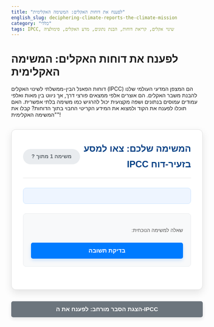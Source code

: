 ```yaml
---
title: "לפענח את דוחות האקלים: המשימה האקלימית"
english_slug: deciphering-climate-reports-the-climate-mission
category: "כללי"
tags: IPCC, שינוי אקלים, קריאת דוחות, הבנת נתונים, מדע האקלים, סימולציה
---
```

# לפענח את דוחות האקלים: המשימה האקלימית

דוחות הפאנל הבין-ממשלתי לשינוי האקלים (IPCC) הם המצפן המדעי העולמי שלנו להבנת משבר האקלים. הם אוצרים אלפי ממצאים פורצי דרך, אך ניווט בין מאות ואלפי עמודים עמוסים בנתונים ושפה מקצועית יכול להרגיש כמו משימה בלתי אפשרית. האם תוכלו לפענח את הקוד ולמצוא את המידע הקריטי החבוי בתוך הדוחות? קבלו את "המשימה האקלימית"!

<div class="ipcc-game-container" dir="rtl">
    <div class="game-header">
        <h2>המשימה שלכם: צאו למסע בזעיר-דוח IPCC</h2>
        <div id="progress-indicator" class="progress-indicator">
            משימה <span id="current-q">1</span> מתוך <span id="total-q">?</span>
        </div>
    </div>
    <div id="report-snippet" class="report-snippet">
        <!-- Report snippet will be loaded here -->
    </div>
    <div id="question-area">
        <p class="question-prompt">שאלה למשימה הנוכחית:</p>
        <p id="question-text" class="question-text"></p>
        <div id="options-area" class="options-area">
            <!-- Options (multiple choice or input) will be loaded here -->
        </div>
        <button id="submit-answer" class="game-button">בדיקת תשובה</button>
    </div>
    <div id="feedback-area" class="feedback-area" style="display: none;">
        <!-- Feedback will appear here -->
    </div>
    <button id="next-question" class="game-button next-button" style="display: none;">משימה הבאה »</button>
    <div id="game-complete" style="display: none;" class="game-complete-message">
        <h2>כל הכבוד! 🚀</h2>
        <p>סיימתם בהצלחה את כל המשימות בזעיר-דוח. יש לכם את היכולת לפענח מידע מדוחות אקלים חשובים!</p>
        <p>כעת אתם מוזמנים לצלול עמוק יותר ולהעשיר את הידע שלכם בעזרת ההסבר המורחב למטה.</p>
    </div>
</div>

<style>
    /* General Styles */
    .ipcc-game-container {
        font-family: 'Heebo', 'Arial', sans-serif;
        line-height: 1.7;
        max-width: 850px;
        margin: 30px auto;
        padding: 30px;
        border: 1px solid #e0e0e0;
        border-radius: 12px;
        background-color: #ffffff;
        box-shadow: 0 8px 20px rgba(0, 0, 0, 0.1);
        text-align: right;
        direction: rtl; /* Ensure RTL layout */
        overflow: hidden; /* Clear floats if any */
        position: relative; /* Needed for absolute positioning of progress */
    }

    /* Header & Progress */
    .game-header {
        display: flex;
        justify-content: space-between;
        align-items: center;
        margin-bottom: 25px;
        border-bottom: 2px solid #f0f0f0;
        padding-bottom: 15px;
    }

    .ipcc-game-container h2 {
        color: #004085; /* A deep blue */
        margin: 0;
        font-size: 1.7em;
        flex-grow: 1; /* Allow heading to take space */
    }

    .progress-indicator {
        font-size: 1em;
        color: #5a6268; /* Muted grey */
        background-color: #e9ecef; /* Light grey background */
        padding: 8px 15px;
        border-radius: 20px;
        font-weight: bold;
        min-width: 120px; /* Give it a minimum width */
        text-align: center;
    }

    /* Report Snippet Area */
    .report-snippet {
        border: 1px solid #cce5ff; /* Light blue border */
        padding: 20px;
        margin-bottom: 25px;
        background-color: #eef5ff; /* Very light blue background */
        border-radius: 8px;
        font-size: 0.98em;
        line-height: 1.8;
        color: #333;
        position: relative; /* Needed for potential animations or overlays */
        transition: opacity 0.5s ease-in-out; /* Fade transition */
    }

    .report-snippet h3 {
        color: #0056b3; /* Medium blue */
        margin-top: 0;
        margin-bottom: 15px;
        border-bottom: 1px solid #cce5ff;
        padding-bottom: 8px;
    }

    .report-snippet table {
        width: 100%;
        border-collapse: collapse;
        margin-top: 15px;
        font-size: 0.9em;
        box-shadow: 0 2px 8px rgba(0, 0, 0, 0.05);
        background-color: #ffffff; /* White background for table */
    }

    .report-snippet th, .report-snippet td {
        border: 1px solid #dee2e6; /* Bootstrap border color */
        padding: 12px;
        text-align: center;
    }

    .report-snippet th {
        background-color: #007bff; /* Primary blue */
        color: white;
        font-weight: bold;
    }

    .report-snippet tr:nth-child(even) {
        background-color: #f2f2f2; /* Zebra striping */
    }

    .report-snippet ul {
         list-style-type: disc;
         padding-right: 25px; /* Indent lists for RTL */
         margin-top: 10px;
         margin-bottom: 10px;
    }

    .report-snippet li {
        margin-bottom: 8px;
    }


    /* Question Area */
    #question-area {
        margin-bottom: 30px;
        padding: 20px;
        background-color: #f8f9fa; /* Very light grey */
        border-radius: 8px;
        border: 1px solid #e9ecef;
    }

    .question-prompt {
         margin-bottom: 10px;
         font-weight: normal;
         color: #555;
         font-size: 0.95em;
    }

    .question-text {
        margin-bottom: 20px;
        font-weight: bold;
        font-size: 1.1em;
        color: #333;
    }

    .options-area label {
        display: block;
        margin-bottom: 12px;
        cursor: pointer;
        padding: 10px;
        border: 1px solid #ced4da;
        border-radius: 5px;
        transition: background-color 0.3s ease, border-color 0.3s ease;
        background-color: #ffffff;
        color: #495057;
    }

     .options-area label:hover {
        background-color: #e9ecef;
        border-color: #007bff;
        color: #000;
     }

     .options-area input[type="radio"] {
        margin-left: 10px; /* Space after radio button in RTL */
        transform: scale(1.1); /* Slightly larger radio button */
        vertical-align: middle; /* Align with text */
     }

     .options-area input[type="radio"]:checked + span {
         font-weight: bold;
         color: #007bff;
     }

     .options-area input[type="text"] {
        padding: 10px 12px;
        border: 1px solid #ced4da;
        border-radius: 5px;
        margin-top: 10px;
        display: block;
        width: calc(100% - 24px); /* Adjust width */
        font-size: 1em;
        transition: border-color 0.3s ease, box-shadow 0.3s ease;
        text-align: right; /* Ensure text input is RTL */
     }

     .options-area input[type="text"]:focus {
         border-color: #007bff;
         box-shadow: 0 0 0 0.2rem rgba(0, 123, 255, 0.25);
         outline: none; /* Remove default outline */
     }


    /* Buttons */
    .game-button {
        display: block;
        width: 100%;
        padding: 12px 20px;
        background-color: #007bff;
        color: white;
        border: none;
        border-radius: 5px;
        cursor: pointer;
        font-size: 1.1em;
        margin-top: 20px;
        transition: background-color 0.3s ease, transform 0.1s ease;
        box-shadow: 0 4px 10px rgba(0, 123, 255, 0.2);
        font-weight: bold;
    }

    .game-button:hover {
        background-color: #0056b3;
        box-shadow: 0 6px 12px rgba(0, 123, 255, 0.3);
    }

    .game-button:active {
        background-color: #004085;
        transform: scale(0.98); /* Subtle press effect */
        box-shadow: 0 2px 5px rgba(0, 123, 255, 0.2);
    }

     .game-button:disabled {
        background-color: #ccc;
        cursor: not-allowed;
        box-shadow: none;
     }

     .next-button {
         background-color: #28a745; /* Green for next */
         box-shadow: 0 4px 10px rgba(40, 167, 69, 0.2);
     }
     .next-button:hover {
         background-color: #218838;
         box-shadow: 0 6px 12px rgba(40, 167, 69, 0.3);
     }
      .next-button:active {
        background-color: #1e7e34;
        transform: scale(0.98);
        box-shadow: 0 2px 5px rgba(40, 167, 69, 0.2);
     }


    /* Feedback Area */
    .feedback-area {
        margin-top: 25px;
        padding: 20px;
        border-radius: 8px;
        font-size: 1.05em;
        line-height: 1.6;
        display: none; /* Managed by JS */
        opacity: 0; /* Initial state for animation */
        transform: translateY(20px); /* Initial state for animation */
        transition: opacity 0.5s ease-out, transform 0.5s ease-out;
    }

    .feedback-area.visible {
         display: block;
         opacity: 1;
         transform: translateY(0);
    }

    .feedback-area.correct {
        background-color: #d4edda;
        color: #155724;
        border: 1px solid #c3e6cb;
        box-shadow: 0 4px 10px rgba(40, 167, 69, 0.1);
    }

    .feedback-area.incorrect {
        background-color: #f8d7da;
        color: #721c24;
        border: 1px solid #f5c6cb;
        box-shadow: 0 4px 10px rgba(220, 53, 69, 0.1);
        animation: shake 0.5s; /* Add shake animation */
    }

    /* Shake animation for incorrect feedback */
    @keyframes shake {
        0%, 100% { transform: translateX(0); }
        10%, 30%, 50%, 70%, 90% { transform: translateX(-5px); }
        20%, 40%, 60%, 80% { transform: translateX(5px); }
    }

    /* Game Complete Message */
    .game-complete-message {
        margin-top: 30px;
        padding: 30px;
        background-color: #e9ffea; /* Light green */
        color: #155724; /* Dark green */
        border: 2px dashed #28a745; /* Green border */
        border-radius: 10px;
        text-align: center;
        font-size: 1.2em;
        font-weight: bold;
        opacity: 0; /* Start hidden */
        transform: scale(0.9); /* Start smaller */
        animation: pop-in 0.6s ease-out forwards; /* Animation */
    }
     .game-complete-message h2 {
         color: #155724;
         margin-top: 0;
         margin-bottom: 15px;
     }

    @keyframes pop-in {
        0% { opacity: 0; transform: scale(0.9); }
        70% { opacity: 1; transform: scale(1.05); }
        100% { opacity: 1; transform: scale(1); }
    }


    /* Explanation Section */
    #explanation-button {
        display: block;
        width: 100%;
        max-width: 850px;
        margin: 20px auto; /* Center the button */
        padding: 12px 20px;
        background-color: #6c757d; /* Grey */
        color: white;
        border: none;
        border-radius: 5px;
        cursor: pointer;
        font-size: 1.1em;
        transition: background-color 0.3s ease, transform 0.1s ease;
         box-shadow: 0 4px 10px rgba(108, 117, 125, 0.2);
         font-weight: bold;
         text-align: center; /* Center text within button */
    }
    #explanation-button:hover {
        background-color: #545b62;
        box-shadow: 0 6px 12px rgba(108, 117, 125, 0.3);
    }
     #explanation-button:active {
        background-color: #494f54;
        transform: scale(0.98);
        box-shadow: 0 2px 5px rgba(108, 117, 125, 0.2);
     }


    #explanation-content {
        display: none; /* Initially hidden */
        margin: 30px auto; /* Center the content */
        max-width: 850px;
        padding: 30px;
        border: 1px solid #ccc;
        border-radius: 12px;
        background-color: #f9f9f9;
        box-shadow: 0 8px 20px rgba(0, 0, 0, 0.08);
        text-align: right;
        direction: rtl;
        line-height: 1.7;
    }
     #explanation-content h2, #explanation-content h3 {
        color: #004085;
        margin-bottom: 15px;
     }
    #explanation-content p, #explanation-content ul {
        margin-bottom: 15px;
        text-align: right;
        color: #333;
    }
     #explanation-content ul {
         padding-right: 25px; /* Indent lists */
         list-style-type: disc;
     }
     #explanation-content li {
         margin-bottom: 10px;
     }

</style>

<button id="explanation-button">הצגת הסבר מורחב: לפענח את ה-IPCC</button>

<div id="explanation-content">
    <h2>מהם דוחות ה-IPCC ולמה הם המפתח להבנת האקלים?</h2>
    <p>הפאנל הבין-ממשלתי לשינוי האקלים (IPCC) הוא גוף ייחודי המאגד אלפי מדענים מרחבי העולם. מטרתו אינה לבצע מחקר חדש, אלא לסכם ולהעריך באופן שיטתי את כל הידע המדעי הרלוונטי לשינוי האקלים. הדוחות שלו הם ההסכמה המדעית הרחבה ביותר הקיימת, והם הבסיס עליו ממשלות ברחבי העולם בונות את מדיניות האקלים שלהן.</p>

    <h2>ניווט במבוך המידע: מבנה דוחות ה-IPCC</h2>
    <p>דוחות ה-IPCC, במיוחד דוחות ההערכה הגדולים (Assessment Reports - AR), הם מסמכים אדירים. כדי להפוך אותם לנגישים, הם בנויים בשכבות:</p>
    <ul>
        <li>**סיכום למקבלי מדיניות (Summary for Policymakers - SPM):** זהו ה"שער" לדוח. הוא תמציתי, כתוב בשפה ברורה יחסית (אם כי עדיין מקצועית), ומציג את הממצאים החשובים ביותר ואת רמות הוודאות שלהם. קריאתו חיונית לכל מי שרוצה להבין את הליבה של הדוח.</li>
        <li>**סיכום טכני (Technical Summary - TS):** צעד אחד עמוק יותר. מספק פירוט רב יותר מה-SPM, כולל גרפים ונתונים נוספים, אך עדיין מהווה סיכום מרוכז של החומר המלא.</li>
        <li>**פרקים מלאים (Full Chapters):** אלו הם לב הדוח, שבהם מפורטים הניתוחים המדעיים לעומק. כל פרק מתמקד בנושא ספציפי (כמו פיזיקת האקלים, שינויים נצפים, תחזיות עתידיות, אירועי קיצון), וכולל סקירה מקיפה של הספרות המדעית הרלוונטית. קריאתם דורשת רקע מעמיק יותר.</li>
    </ul>

    <h2>השפה הסודית של ה-IPCC: ודאות והסתברות</h2>
    <p>כדי לתת למקבלי החלטות תמונה מדויקת ככל האפשר, ה-IPCC משתמש בשפה מכוילת בקפידה לתיאור רמות הוודאות של הממצאים. קיימים שני סולמות עיקריים:</p>
    <ul>
        <li>**רמת וודאות (Confidence):** זוהי הערכה איכותית של חוזק הראיות המדעיות (איכות המחקרים, היקף הנתונים, הסכמה בין מומחים). היא נעה על סקאלה מ-Very Low Confidence (וודאות נמוכה מאוד) ל-Very High Confidence (וודאות גבוהה מאוד).</li>
        <li>**הסתברות (Likelihood):** זוהי הערכה כמותית, המבוססת על ניתוח סטטיסטי, של הסיכוי שתוצאה או אירוע מסוים אכן התרחש או יתרחש. מבוטא במונחים כמו:
            <ul>
                <li>Virtually certain: >99% probability (כמעט ודאי)</li>
                <li>Very likely: 90–100% probability (סביר מאוד)</li>
                <li>Likely: 66–100% probability (סביר)</li>
                <li>About as likely as not: 33–66% probability (סיכויים שווים בערך)</li>
                <li>Unlikely: 0–33% probability (לא סביר)</li>
                <li>Very unlikely: 0–10% probability (לא סביר כלל)</li>
                <li>Exceptionally unlikely: 0–1% probability (לא סביר באופן חריג)</li>
            </ul>
            הבנה של ההבדל בין Confidence (חוזק הראיות) לבין Likelihood (סיכוי מחושב) היא קריטית לפענוח נכון של הדוחות.
        </li>
    </ul>

    <h2>לנווט בים הנתונים: פענוח גרפים וטבלאות</h2>
    <p>דוחות ה-IPCC עשירים בייצוגים חזותיים. כדי להבין אותם, שימו לב לנקודות הבאות:</p>
    <ul>
        <li>**כותרת וצירים:** תמיד בדקו מה הגרף/טבלה מציגים (טמפרטורה, פליטות, פני ים וכו'), מהן היחידות, ואיזה טווח זמן הם מכסים.</li>
        <li>**תרחישים עתידיים (Scenarios):** רבים מהגרפים מציגים תחזיות תחת תרחישים שונים של פליטות עתידיות (כמו SSPs - Shared Socioeconomic Pathways). כל תרחיש מיוצג בקו או אזור נפרד, ומשקף עולם שונה מבחינת מדיניות אקלים והתפתחות סוציו-אקונומית.</li>
        <li>**טווחים ואי-ודאות:** מדע האקלים עוסק במערכת מורכבת, ולכן יש אי-ודאות. גרפים רבים מציגים לא רק קו או נקודה בודדת (ההערכה ה'חציונית' או ה'טובה ביותר'), אלא גם אזורים מוצללים המייצגים טווח הסתברות (למשל, הטווח ה'סביר' - 66-100%).</li>
        <li>**נקודת ייחוס (Baseline):** שינויים מוצגים לרוב ביחס לתקופת ייחוס מסוימת (לרוב סוף המאה ה-19 או תחילת המאה ה-20, לפני ההשפעה האנושית המשמעותית על האקלים).</li>
    </ul>

    <h2>מסקנות המפתח מהדוחות האחרונים (במבט על)</h2>
    <p>דוח ההערכה השישי (AR6), שפורסם בין 2021 ל-2023, חיזק והעמיק את המסקנות מהדוחות הקודמים, והוסיף עדויות רבות עוצמה:</p>
    <ul>
        <li>**השפעה אנושית:** קיימת וודאות גבוהה ביותר (Unequivocal) שהאדם הוא הגורם העיקרי להתחממות הגלובלית שנצפתה מאז התקופה הטרום-תעשייתית.</li>
        <li>**קצב שינוי חסר תקדים:** קצב ההתחממות הנוכחי, והשינויים הנלווים במערכת האקלים, הם חסרי תקדים בקנה מידה של מאות ואף אלפי שנים.</li>
        <li>**שינויים בלתי הפיכים:** חלק מהשינויים שנצפים כבר כיום, כמו עליית פני הים או התכווצות יריעות הקרח, הם בלתי הפיכים בקנה מידה של מאות עד אלפי שנים גם תחת תרחישי פליטות נמוכות.</li>
        <li>**אירועי קיצון:** ישנה עדות מחוזקת מאוד לכך שאירועי קיצון רבים (גלי חום, גשמים עזים, בצורות) הפכו תכופים ועוצמתיים יותר עקב ההשפעה האנושית, ורבים מהם מיוחסים כעת בבירור לשינוי האקלים הנגרם על ידי האדם.</li>
        <li>**החשיבות של כל עשירית מעלה:** כל עלייה נוספת בטמפרטורה מגבירה משמעותית את הסיכון ואת העוצמה של אירועי קיצון ואת ההשפעות המסוכנות על בני אדם ומערכות אקולוגיות. הגבלת ההתחממות ל-1.5°C דורשת הפחתות פליטות דרמטיות ומיידיות.</li>
    </ul>
</div>

<script>
    const questions = [
        {
            snippet: `
                <h3>Box 1.1 | Summary of Likelihood Terms</h3>
                <p>The terms used to describe the assessed likelihood of an outcome or result for which a probability estimate can be assigned are based on statistical analysis of observations or model results, or both, and are defined as follows:</p>
                <ul>
                    <li>Virtually certain &gt;99% probability</li>
                    <li>Very likely 90–100% probability</li>
                    <li>Likely 66–100% probability</li>
                    <li>About as likely as not 33–66% probability</li>
                    <li>Unlikely 0–33% probability</li>
                    <li>Very unlikely 0–10% probability</li>
                    <li>Exceptionally unlikely 0–1% probability</li>
                </ul>
                <p>Additional terms (Extremely likely 95–100%, More likely than not >50–100%, Extremely unlikely 0–5%) may also be used when appropriate.</p>
            `,
            question: "על פי סיכום המונחים שבקטע, איזה מונח משמש לתיאור הסתברות בטווח 66–100%?",
            type: "multiple-choice",
            options: ["Very likely", "Likely", "About as likely as not", "Virtually certain"],
            answer: "Likely",
            feedback: "קריאת מונחי ה'Likelihood' היא מיומנות בסיסית! המונח 'Likely' בדוחות IPCC אכן מציין הסתברות של 66–100%. שימו לב שלמרות שהטווח חופף חלקית עם 'Very likely', המונח הספציפי ל-66-100% הוא 'Likely'."
        },
        {
            snippet: `
                <h3>Figure SPM.8 | Future annual global mean surface air temperature change</h3>
                <p>Projections of annual global mean surface air temperature change relative to 1850–1900, across the 2015–2100 period. Shown are projections under five illustrative SSP scenarios (SSP1-1.9, SSP1-2.6, SSP2-4.5, SSP3-7.0, and SSP5-8.5). The lines show the median estimate and shading shows the 5th–95th percentile range.</p>
                <p>[...imagine a graph here showing temperature rise over time for different SSPs, specifically the SSP5-8.5 line peaking highest...]</p>
                <p>Table SPM.1 (excerpt): Projected global surface temperature change relative to 1850-1900</p>
                <table>
                    <tr>
                        <th>Scenario</th>
                        <th>2081–2100 (Median)</th>
                        <th>2081–2100 (likely range)</th>
                    </tr>
                    <tr>
                        <td>SSP1-1.9</td>
                        <td>1.5 °C</td>
                        <td>1.2–1.7 °C</td>
                    </tr>
                     <tr>
                        <td>SSP2-4.5</td>
                        <td>2.7 °C</td>
                        <td>2.1–3.5 °C</td>
                    </tr>
                    <tr>
                        <td>SSP5-8.5</td>
                        <td>4.4 °C</td>
                        <td>3.3–5.7 °C</td>
                    </tr>
                </table>
            `,
            question: "על פי הטבלה המצורפת לקטע, מהי ההערכה החציונית (Median) לשינוי הטמפרטורה הממוצעת העולמית עד שנת 2081–2100 תחת התרחיש SSP5-8.5 (תרחיש 'עסקים כרגיל' עם פליטות גבוהות מאוד)? (הכניסו רק את המספר במעלות צלזיוס, ללא יחידות)",
            type: "text-input",
            answer: "4.4",
            feedback: "מעולה! פענוח טבלאות הוא חיוני. הטבלה מראה שההערכה החציונית (Median) לשינוי הטמפרטורה תחת תרחיש SSP5-8.5, שהוא תרחיש הפליטות הגבוה ביותר, היא 4.4°C עד סוף המאה. שימו לב שהטבלה מציגה גם טווח 'סביר' (likely range) של 3.3-5.7°C, מה שמדגיש את אי-הוודאות אך גם את הפוטנציאל להתחממות קיצונית."
        },
        {
            snippet: `
                 <h3>A.1 The physical science basis (Excerpt from SPM)</h3>
                 <p>A.1.1 It is unequivocal that human influence has warmed the atmosphere, ocean and land. Widespread and rapid changes in the atmosphere, ocean, cryosphere and biosphere have occurred.</p>
                 <p>A.1.2 The scale of recent changes across the climate system as a whole – and the present state of many aspects of the climate system – are unprecedented over many centuries to many thousands of years.</p>
                 <p>A.1.3 The likely range of total human-caused global surface temperature increase from 1850–1900 to 2010–2019 is 0.8°C to 1.3°C, with a best estimate of 1.07°C. It is likely that well-mixed greenhouse gases were the main driver of tropospheric warming since 1979 and extremely likely that anthropogenic aerosol forcing contributed a net negative effect to global surface temperature change since 1850–1900. Observed increases in well-mixed greenhouse gas concentrations since around 1750 are unequivocally caused by human activities.</p>
            `,
            question: "על פי קטע A.1.1, מהי הקביעה המרכזית שה-IPCC מצהיר עליה כ'חד משמעית' (unequivocal) לגבי השפעת האדם?",
            type: "multiple-choice",
            options: ["שפליטת גזי חממה תמשיך לעלות בעשורים הקרובים.", "שהאדם הוא הגורם הדומיננטי להתחממות שנצפתה באטמוספירה, באוקיינוסים וביבשה.", "שעליית פני הים היא כעת בלתי הפיכה.", "שאירועי קיצון הקשורים לחום יתרחשו בתדירות גבוהה יותר בכל האזורים המאוכלסים."],
            answer: "שהאדם הוא הגורם הדומיננטי להתחממות שנצפתה באטמוספירה, באוקיינוסים וביבשה.",
            feedback: "מדויק! זהו אחד הממצאים החשובים ביותר והמבוססים ביותר בדוח AR6: השפעת האדם על חימום כדור הארץ היא 'חד משמעית' (unequivocal). המשמעות היא שהוודאות המדעית בנושא זה גבוהה ביותר. האפשרויות האחרות אומנם נכונות במידה רבה לפי הדוח, אך הן אינן הקביעה ה'חד משמעית' בנקודה A.1.1."
        }
    ];

    let currentQuestionIndex = 0;
    const reportSnippetDiv = document.getElementById('report-snippet');
    const questionTextP = document.getElementById('question-text');
    const optionsAreaDiv = document.getElementById('options-area');
    const submitButton = document.getElementById('submit-answer');
    const feedbackAreaDiv = document.getElementById('feedback-area');
    const nextButton = document.getElementById('next-question');
    const explanationButton = document.getElementById('explanation-button');
    const explanationContentDiv = document.getElementById('explanation-content');
    const progressIndicator = document.getElementById('progress-indicator');
    const currentQSpan = document.getElementById('current-q');
    const totalQSpan = document.getElementById('total-q');
    const gameCompleteMessage = document.getElementById('game-complete');
    const questionAreaDiv = document.getElementById('question-area');


    totalQSpan.textContent = questions.length; // Set total questions count

    function loadQuestion(index) {
        // Hide previous elements with animation/delay
        reportSnippetDiv.style.opacity = 0;
        questionAreaDiv.style.opacity = 0;
        feedbackAreaDiv.classList.remove('visible'); // Hide feedback immediately

        setTimeout(() => { // Delay loading new content for animation effect
            if (index >= questions.length) {
                // End of game flow
                reportSnippetDiv.style.display = 'none';
                questionAreaDiv.style.display = 'none';
                submitButton.style.display = 'none';
                feedbackAreaDiv.style.display = 'none';
                nextButton.style.display = 'none';
                progressIndicator.style.display = 'none'; // Hide progress
                gameCompleteMessage.style.display = 'block'; // Show completion message
                // Trigger animation on game complete message happens via CSS animation on display block

                // Optional: scroll to game complete message
                 gameCompleteMessage.scrollIntoView({ behavior: 'smooth', block: 'center' });

                return;
            }

            const q = questions[index];
            reportSnippetDiv.innerHTML = q.snippet;
            questionTextP.textContent = q.question;
            feedbackAreaDiv.textContent = ''; // Clear feedback
            feedbackAreaDiv.className = 'feedback-area'; // Reset class
            nextButton.style.display = 'none';
            submitButton.style.display = 'block';
            submitButton.disabled = false;
            currentQSpan.textContent = index + 1; // Update progress

            optionsAreaDiv.innerHTML = ''; // Clear previous options

            if (q.type === "multiple-choice") {
                q.options.forEach((option, i) => {
                    const label = document.createElement('label');
                    const input = document.createElement('input');
                    input.type = 'radio';
                    input.name = 'answer';
                    input.value = option;
                    label.appendChild(input);
                    label.appendChild(document.createElement('span')).textContent = option; // Use span for styling text
                    optionsAreaDiv.appendChild(label);
                });
            } else if (q.type === "text-input") {
                const input = document.createElement('input');
                input.type = 'text';
                input.id = 'text-answer';
                input.setAttribute('placeholder', 'הקלד תשובה כאן...'); // Add placeholder
                optionsAreaDiv.appendChild(input);
            }

            // Show new content with animation
             reportSnippetDiv.style.display = 'block';
             questionAreaDiv.style.display = 'block';
             setTimeout(() => { // Small delay before fading in
                 reportSnippetDiv.style.opacity = 1;
                 questionAreaDiv.style.opacity = 1;
             }, 50);


        }, 600); // Delay time matches fade-out transition
    }

    function checkAnswer() {
        const q = questions[currentQuestionIndex];
        let userAnswer = null;

        if (q.type === "multiple-choice") {
            const selectedOption = document.querySelector('input[name="answer"]:checked');
            if (selectedOption) {
                userAnswer = selectedOption.value;
            }
        } else if (q.type === "text-input") {
            const textInput = document.getElementById('text-answer');
             if (textInput) {
                // Basic normalization for text input (case-insensitive, trim whitespace)
                userAnswer = textInput.value.trim().toLowerCase();
                // Normalize correct answer for comparison
                q.normalizedAnswer = q.answer.trim().toLowerCase();
            }
        }

        if (userAnswer === null || userAnswer === "") {
            // Optional: Add a visual cue or small shake to the options/input area
             optionsAreaDiv.style.border = '1px solid red'; // Simple visual cue
             setTimeout(() => optionsAreaDiv.style.border = '1px solid #e9ecef', 1000); // Reset border
            feedbackAreaDiv.textContent = "אופס! נראה שלא בחרת או הכנסת תשובה. אנא נסו שוב.";
            feedbackAreaDiv.className = 'feedback-area incorrect visible';
            return;
        }

        submitButton.disabled = true; // Disable button after submitting

        // Compare normalized answer for text input, original for MC
        const isCorrect = q.type === "text-input" ? (userAnswer === q.normalizedAnswer) : (userAnswer === q.answer);


        if (isCorrect) {
            feedbackAreaDiv.textContent = "מעולה! תשובה נכונה. " + q.feedback;
            feedbackAreaDiv.className = 'feedback-area correct visible';
            nextButton.style.display = 'block';
            // Optional: scroll to feedback
             feedbackAreaDiv.scrollIntoView({ behavior: 'smooth', block: 'nearest' });

        } else {
            feedbackAreaDiv.textContent = "זו לא התשובה הנכונה כרגע. " + q.feedback;
            feedbackAreaDiv.className = 'feedback-area incorrect visible';
            submitButton.disabled = false; // Allow trying again
             // Optional: scroll to feedback
            feedbackAreaDiv.scrollIntoView({ behavior: 'smooth', block: 'nearest' });
        }
    }

    function showNextQuestion() {
        currentQuestionIndex++;
        loadQuestion(currentQuestionIndex);
         // Optional: scroll back to the top of the game container
        document.querySelector('.ipcc-game-container').scrollIntoView({ behavior: 'smooth', block: 'start' });
    }

    // Event listeners
    submitButton.addEventListener('click', checkAnswer);
    nextButton.addEventListener('click', showNextQuestion);

    explanationButton.addEventListener('click', () => {
        const isHidden = explanationContentDiv.style.display === 'none' || explanationContentDiv.style.display === '';
        explanationContentDiv.style.display = isHidden ? 'block' : 'none';
        explanationButton.textContent = isHidden ? 'הסתר הסבר מורחב' : 'הצגת הסבר מורחב: לפענח את ה-IPCC';
        // Optional: scroll to the explanation section if showing it
        if (!isHidden) {
            explanationContentDiv.scrollIntoView({ behavior: 'smooth', block: 'start' });
        }
    });

    // Initialize the first question after DOM is ready
    document.addEventListener('DOMContentLoaded', () => {
         // Initial state setting via JS is safer than relying solely on CSS display: none for complex flows
         gameCompleteMessage.style.display = 'none';
         feedbackAreaDiv.style.display = 'none'; // Ensure feedback is hidden initially
         nextButton.style.display = 'none'; // Ensure next is hidden initially
         loadQuestion(currentQuestionIndex);
    });


</script>